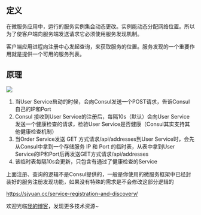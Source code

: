 ## 定义
在微服务应用中，运行的服务实例集会动态更改。实例能动态分配网络位置。所以为了使客户端向服务端发送请求它必须使用服务发现机制。

客户端应用进程向注册中心发起查询，来获取服务的位置。服务发现的一个重要作用就是提供一个可用的服务列表。

## 原理
![](https://github.com/xbox1994/Java-Interview/raw/master/images/consul.jpg)

1. 当User Service启动的时候，会向Consul发送一个POST请求，告诉Consul自己的IP和Port
2. Consul 接收到User Service的注册后，每隔10s（默认）会向User Service发送一个健康检查的请求，检验User Service是否健康（Consul其实支持其他健康检查机制）
3. 当Order Service发送 GET 方式请求/api/addresses到User Service时，会先从Consul中拿到一个存储服务 IP 和 Port 的临时表，从表中拿到User Service的IP和Port后再发送GET方式请求/api/addresses
4. 该临时表每隔10s会更新，只包含有通过了健康检查的Service

上面注册、查询的逻辑不是Consul提供的，一般是你使用的微服务框架中已经封装好的服务注册发现功能，如果没有特殊的需求是不会修改这部分逻辑的

https://sjyuan.cc/service-registration-and-discovery/

欢迎光临[我的博客](http://www.wangtianyi.top/?utm_source=github&utm_medium=github)，发现更多技术资源~

